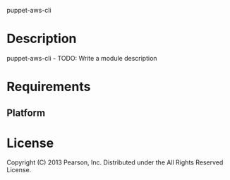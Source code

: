 puppet-aws-cli

Description
===========

puppet-aws-cli - TODO: Write a module description

Requirements
============

Platform
--------

License
=======

Copyright (C) 2013 Pearson, Inc.
Distributed under the All Rights Reserved License.
